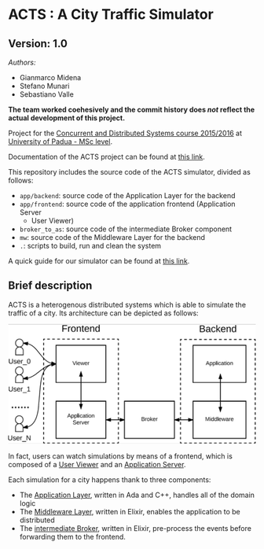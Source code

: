 # ACTS : A City Traffic Simulator

## Version: 1.0

_Authors:_
* Gianmarco Midena
* Stefano Munari
* Sebastiano Valle

**The team worked coehesively and the commit history does _not_ reflect the actual
development of this project.**

Project for the [Concurrent and Distributed Systems course 2015/2016](http://www.math.unipd.it/~tullio/SCD/2015/)
at [University of Padua - MSc level](http://informatica.math.unipd.it/laureamagistrale/indexen.html).

Documentation of the ACTS project can be found at [this link](https://github.com/StefanoMunari/acts-docs/releases/download/release-1.0-report/atcs-report-v1.0.0.pdf).

This repository includes the source code of the ACTS simulator, divided as
follows:

* `app/backend`: source code of the Application Layer for the backend
* `app/frontend`: source code of the application frontend (Application Server
  + User Viewer)
* `broker_to_as`: source code of the intermediate Broker component
* `mw`: source code of the Middleware Layer for the backend
* `.`: scripts to build, run and clean the system

A quick guide for our simulator can be found at [this link](https://github.com/StefanoMunari/acts-docs/releases/download/v1.0.0-user-manual/user-manual-v1.0.0.pdf).

## Brief description

ACTS is a heterogenous distributed systems which is able to simulate the
traffic of a city. Its architecture can be depicted as follows:

![ACTS Architecture](images/architecture.png "Overall architecture")

In fact, users can watch simulations by means of a frontend, which is composed
of a [User Viewer](app/frontend/apps/interface/web/) and an [Application
Server](app/frontend/).

Each simulation for a city happens thank to three components:

* The [Application Layer](app/backend), written in Ada and C++, handles all of
  the domain logic
* The [Middleware Layer](mw/), written in Elixir, enables the application to
  be distributed
* The [intermediate Broker](broker_to_as/), written in Elixir, pre-process the
  events before forwarding them to the frontend.
